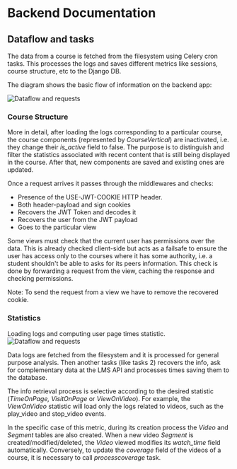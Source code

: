 # Backend Documentation

## Dataflow and tasks
The data from a course is fetched from the filesystem using Celery cron tasks. This processes the logs and saves different metrics like sessions, course structure, etc to the Django DB.

The diagram shows the basic flow of information on the backend app:

![Dataflow and requests](StatsDataFlow-Page-2.png)

### Course Structure
More in detail, after loading the logs corresponding to a particular course, the course components (represented by *CourseVertical*) are inactivated, i.e. they change their *is_active* field to false. The purpose is to distinguish and filter the statistics associated with recent content that is still being displayed in the course.
After that, new components are saved and existing ones are updated.

Once a request arrives it passes through the middlewares and checks:
* Presence of the USE-JWT-COOKIE HTTP header.
* Both header-payload and sign cookies
* Recovers the JWT Token and decodes it
* Recovers the user from the JWT payload
* Goes to the particular view

Some views must check that the current user has permissions over the data. This is already checked client-side but acts as a failsafe to ensure the user has access only to the courses where it has some authority, i.e. a student shouldn't be able to asks for its peers information. This check is done by forwarding a request from the view, caching the response and checking permissions. 

Note: To send the request from a view we have to remove the recovered cookie.

### Statistics

Loading logs and computing user page times statistic.
![Dataflow and requests](StatsDataFlow-Page-3.png)

Data logs are fetched from the filesystem and it is processed for general purpose analysis. Then another tasks (like tasks 2) recovers the info, ask for complementary data at the LMS API and processes times saving them to the database.

The info retrieval process is selective according to the desired statistic (*TimeOnPage, VisitOnPage* or *ViewOnVideo*). For example, the *ViewOnVideo* statistic will load only the logs related to videos, such as the play_video and stop_video events.

In the specific case of this metric, during its creation process the *Video* and *Segment* tables are also created. When a new video *Segment* is created/modified/deleted, the *Video* viewed modifies its *watch_time* field automatically. Conversely, to update the *coverage* field of the videos of a course, it is necessary to call *processcoverage* task.
